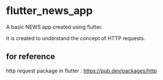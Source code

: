 # flutter_news_app

A basic NEWS app created using flutter.

It is created to understand the concept of HTTP requests.

## for reference
http request package in flutter : https://pub.dev/packages/http
